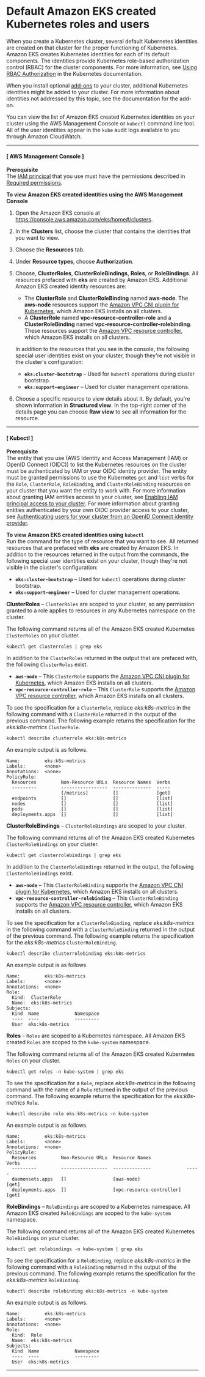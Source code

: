 # Default Amazon EKS created Kubernetes roles and users<a name="default-roles-users"></a>

When you create a Kubernetes cluster, several default Kubernetes identities are created on that cluster for the proper functioning of Kubernetes\. Amazon EKS creates Kubernetes identities for each of its default components\. The identities provide Kubernetes role\-based authorization control \(RBAC\) for the cluster components\. For more information, see [Using RBAC Authorization](https://kubernetes.io/docs/reference/access-authn-authz/rbac/) in the Kubernetes documentation\. 

When you install optional [add\-ons](eks-add-ons.md) to your cluster, additional Kubernetes identities might be added to your cluster\. For more information about identities not addressed by this topic, see the documentation for the add\-on\.

You can view the list of Amazon EKS created Kubernetes identities on your cluster using the AWS Management Console or `kubectl` command line tool\. All of the user identities appear in the `kube` audit logs available to you through Amazon CloudWatch\.

------
#### [ AWS Management Console ]

**Prerequisite**  
The [IAM principal](https://docs.aws.amazon.com/IAM/latest/UserGuide/id_roles_terms-and-concepts.html) that you use must have the permissions described in [Required permissions](view-kubernetes-resources.md#view-kubernetes-resources-permissions)\.

**To view Amazon EKS created identities using the AWS Management Console**

1. Open the Amazon EKS console at [https://console\.aws\.amazon\.com/eks/home\#/clusters](https://console.aws.amazon.com/eks/home#/clusters)\.

1. In the **Clusters** list, choose the cluster that contains the identities that you want to view\.

1. Choose the **Resources** tab\.

1. Under **Resource types**, choose **Authorization**\.

1. Choose, **ClusterRoles**, **ClusterRoleBindings**, **Roles**, or **RoleBindings**\. All resources prefaced with **eks** are created by Amazon EKS\. Additional Amazon EKS created identity resources are:
   + The **ClusterRole** and **ClusterRoleBinding** named **aws\-node**\. The **aws\-node** resources support the [Amazon VPC CNI plugin for Kubernetes](managing-vpc-cni.md), which Amazon EKS installs on all clusters\. 
   + A **ClusterRole** named **vpc\-resource\-controller\-role** and a **ClusterRoleBinding** named **vpc\-resource\-controller\-rolebinding**\. These resources support the [Amazon VPC resource controller](https://github.com/aws/amazon-vpc-resource-controller-k8s), which Amazon EKS installs on all clusters\. 

   In addition to the resources that you see in the console, the following special user identities exist on your cluster, though they're not visible in the cluster's configuration:
   + **`eks:cluster-bootstrap`** – Used for `kubectl` operations during cluster bootstrap\.
   + **`eks:support-engineer`** – Used for cluster management operations\.

1. Choose a specific resource to view details about it\. By default, you're shown information in **Structured view**\. In the top\-right corner of the details page you can choose **Raw view** to see all information for the resource\.

------
#### [ Kubectl ]

**Prerequisite**  
The entity that you use \(AWS Identity and Access Management \(IAM\) or OpenID Connect \(OIDC\)\) to list the Kubernetes resources on the cluster must be authenticated by IAM or your OIDC identity provider\. The entity must be granted permissions to use the Kubernetes `get` and `list` verbs for the `Role`, `ClusterRole`, `RoleBinding`, and `ClusterRoleBinding` resources on your cluster that you want the entity to work with\. For more information about granting IAM entities access to your cluster, see [Enabling IAM principal access to your cluster](add-user-role.md)\. For more information about granting entities authenticated by your own OIDC provider access to your cluster, see [Authenticating users for your cluster from an OpenID Connect identity provider](authenticate-oidc-identity-provider.md)\.

**To view Amazon EKS created identities using `kubectl`**  
Run the command for the type of resource that you want to see\. All returned resources that are prefaced with **eks** are created by Amazon EKS\. In addition to the resources returned in the output from the commands, the following special user identities exist on your cluster, though they're not visible in the cluster's configuration:
+ **`eks:cluster-bootstrap`** – Used for `kubectl` operations during cluster bootstrap\.
+ **`eks:support-engineer`** – Used for cluster management operations\.

**ClusterRoles** – `ClusterRoles` are scoped to your cluster, so any permission granted to a role applies to resources in any Kubernetes namespace on the cluster\.

The following command returns all of the Amazon EKS created Kubernetes `ClusterRoles` on your cluster\.

```
kubectl get clusterroles | grep eks
```

In addition to the `ClusterRoles` returned in the output that are prefaced with, the following `ClusterRoles` exist\.
+ **`aws-node`** – This `ClusterRole` supports the [Amazon VPC CNI plugin for Kubernetes](managing-vpc-cni.md), which Amazon EKS installs on all clusters\.
+ **`vpc-resource-controller-role`** – This `ClusterRole` supports the [Amazon VPC resource controller](https://github.com/aws/amazon-vpc-resource-controller-k8s), which Amazon EKS installs on all clusters\. 

To see the specification for a `ClusterRole`, replace *eks:k8s\-metrics* in the following command with a `ClusterRole` returned in the output of the previous command\. The following example returns the specification for the *eks:k8s\-metrics* `ClusterRole`\.

```
kubectl describe clusterrole eks:k8s-metrics
```

An example output is as follows\.

```
Name:         eks:k8s-metrics
Labels:       <none>
Annotations:  <none>
PolicyRule:
  Resources         Non-Resource URLs  Resource Names  Verbs
  ---------         -----------------  --------------  -----
                    [/metrics]         []              [get]
  endpoints         []                 []              [list]
  nodes             []                 []              [list]
  pods              []                 []              [list]
  deployments.apps  []                 []              [list]
```

**ClusterRoleBindings** – `ClusterRoleBindings` are scoped to your cluster\. 

The following command returns all of the Amazon EKS created Kubernetes `ClusterRoleBindings` on your cluster\.

```
kubectl get clusterrolebindings | grep eks
```

In addition to the `ClusterRoleBindings` returned in the output, the following `ClusterRoleBindings` exist\.
+ **`aws-node`** – This `ClusterRoleBinding` supports the [Amazon VPC CNI plugin for Kubernetes](managing-vpc-cni.md), which Amazon EKS installs on all clusters\. 
+ **`vpc-resource-controller-rolebinding`** – This `ClusterRoleBinding` supports the [Amazon VPC resource controller](https://github.com/aws/amazon-vpc-resource-controller-k8s), which Amazon EKS installs on all clusters\. 

To see the specification for a `ClusterRoleBinding`, replace *eks:k8s\-metrics* in the following command with a `ClusterRoleBinding` returned in the output of the previous command\. The following example returns the specification for the *eks:k8s\-metrics* `ClusterRoleBinding`\.

```
kubectl describe clusterrolebinding eks:k8s-metrics
```

An example output is as follows\.

```
Name:         eks:k8s-metrics
Labels:       <none>
Annotations:  <none>
Role:
  Kind:  ClusterRole
  Name:  eks:k8s-metrics
Subjects:
  Kind  Name             Namespace
  ----  ----             ---------
  User  eks:k8s-metrics
```

**Roles** – `Roles` are scoped to a Kubernetes namespace\. All Amazon EKS created `Roles` are scoped to the `kube-system` namespace\.

The following command returns all of the Amazon EKS created Kubernetes `Roles` on your cluster\.

```
kubectl get roles -n kube-system | grep eks
```

To see the specification for a `Role`, replace *eks:k8s\-metrics* in the following command with the name of a `Role` returned in the output of the previous command\. The following example returns the specification for the *eks:k8s\-metrics* `Role`\.

```
kubectl describe role eks:k8s-metrics -n kube-system
```

An example output is as follows\.

```
Name:         eks:k8s-metrics
Labels:       <none>
Annotations:  <none>
PolicyRule:
  Resources         Non-Resource URLs  Resource Names             Verbs
  ---------         -----------------  --------------             -----
  daemonsets.apps   []                 [aws-node]                 [get]
  deployments.apps  []                 [vpc-resource-controller]  [get]
```

**RoleBindings** – `RoleBindings` are scoped to a Kubernetes namespace\. All Amazon EKS created `RoleBindings` are scoped to the `kube-system` namespace\.

The following command returns all of the Amazon EKS created Kubernetes `RoleBindings` on your cluster\.

```
kubectl get rolebindings -n kube-system | grep eks
```

To see the specification for a `RoleBinding`, replace *eks:k8s\-metrics* in the following command with a `RoleBinding` returned in the output of the previous command\. The following example returns the specification for the *eks:k8s\-metrics* `RoleBinding`\.

```
kubectl describe rolebinding eks:k8s-metrics -n kube-system
```

An example output is as follows\.

```
Name:         eks:k8s-metrics
Labels:       <none>
Annotations:  <none>
Role:
  Kind:  Role
  Name:  eks:k8s-metrics
Subjects:
  Kind  Name             Namespace
  ----  ----             ---------
  User  eks:k8s-metrics
```

------
